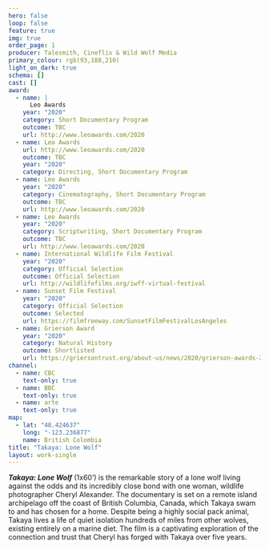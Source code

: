 ```yaml
---
hero: false
loop: false
feature: true
img: true
order_page: 1
producer: Talesmith, Cineflix & Wild Wolf Media
primary_colour: rgb(93,188,210)
light_on_dark: true
schema: []
cast: []
award:
  - name: |
      Leo Awards
    year: "2020"
    category: Short Documentary Program
    outcome: TBC
    url: http://www.leoawards.com/2020
  - name: Leo Awards
    url: http://www.leoawards.com/2020
    outcome: TBC
    year: "2020"
    category: Directing, Short Documentary Program
  - name: Leo Awards
    year: "2020"
    category: Cinematography, Short Documentary Program
    outcome: TBC
    url: http://www.leoawards.com/2020
  - name: Leo Awards
    year: "2020"
    category: Scriptwriting, Short Documentary Program
    outcome: TBC
    url: http://www.leoawards.com/2020
  - name: International Wildlife Film Festival
    year: "2020"
    category: Official Selection
    outcome: Official Selection
    url: http://wildlifefilms.org/iwff-virtual-festival
  - name: Sunset Film Festival
    year: "2020"
    category: Official Selection
    outcome: Selected
    url: https://filmfreeway.com/SunsetFilmFestivalLosAngeles
  - name: Grierson Award
    year: "2020"
    category: Natural History
    outcome: Shortlisted
    url: https://griersontrust.org/about-us/news/2020/grierson-awards-2020-shortlist.html
channel:
  - name: CBC
    text-only: true
  - name: BBC
    text-only: true
  - name: arte
    text-only: true
map:
  - lat: "48.424637"
    long: "-123.236877"
    name: British Colombia
title: "Takaya: Lone Wolf"
layout: work-single
---
```

_**Takaya: Lone Wolf**_ (1x60’) is the remarkable story of a lone wolf living against the odds and its incredibly close bond with one woman, wildlife photographer Cheryl Alexander. The documentary is set on a remote island archipelago off the coast of British Columbia, Canada, which Takaya swam to and has chosen for a home. Despite being a highly social pack animal, Takaya lives a life of quiet isolation hundreds of miles from other wolves, existing entirely on a marine diet. The film is a captivating exploration of the connection and trust that Cheryl has forged with Takaya over five years.
